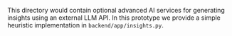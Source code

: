 This directory would contain optional advanced AI services for generating
insights using an external LLM API. In this prototype we provide a simple
heuristic implementation in `backend/app/insights.py`.
